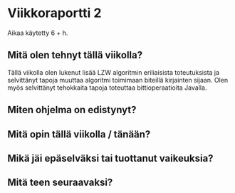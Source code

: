 # Viikkoraportti 2
Aikaa käytetty 6 + h.

## Mitä olen tehnyt tällä viikolla?
Tällä viikolla olen lukenut lisää LZW algoritmin eriliaisista toteutuksista ja selvittänyt tapoja muuttaa algoritmi toimimaan biteillä kirjainten sijaan. Olen myös selvittänyt tehokkaita tapoja toteuttaa bittioperaatioita Javalla.

## Miten ohjelma on edistynyt?

## Mitä opin tällä viikolla / tänään?

## Mikä jäi epäselväksi tai tuottanut vaikeuksia?

## Mitä teen seuraavaksi?
